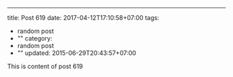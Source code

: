 ---
title: Post 619
date: 2017-04-12T17:10:58+07:00
tags:
  - random post
  - ""
category:
  - random post
  - ""
updated: 2015-06-29T20:43:57+07:00

This is content of post 619